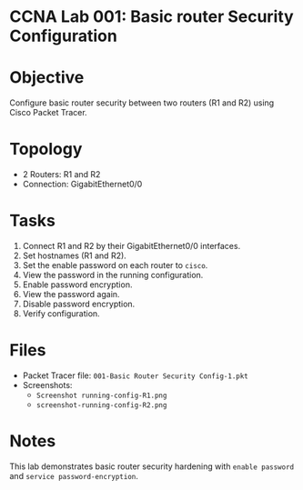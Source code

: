 # CCNA Lab 001: Basic router Security Configuration

# Objective
Configure basic router security between two routers (R1 and R2) using Cisco Packet Tracer.

# Topology
- 2 Routers: R1 and R2  
- Connection: GigabitEthernet0/0  

# Tasks
1. Connect R1 and R2 by their GigabitEthernet0/0 interfaces.  
2. Set hostnames (R1 and R2).  
3. Set the enable password on each router to `cisco`.  
4. View the password in the running configuration.  
5. Enable password encryption.  
6. View the password again.  
7. Disable password encryption.  
8. Verify configuration.  

# Files
- Packet Tracer file: `001-Basic Router Security Config-1.pkt`  
- Screenshots:  
  - `Screenshot running-config-R1.png`  
  - `screenshot-running-config-R2.png`  

# Notes
This lab demonstrates basic router security hardening with `enable password` and `service password-encryption`.  
